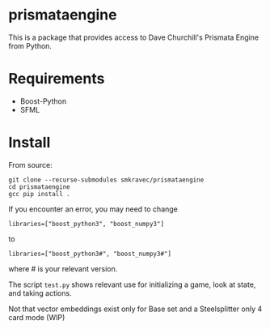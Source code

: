 # prismataengine

This is a package that provides access to Dave Churchill's Prismata Engine from Python.

# Requirements

- Boost-Python
- SFML

# Install

From source:
```
git clone --recurse-submodules smkravec/prismataengine
cd prismataengine
gcc pip install .
```
If you encounter an error, you may need to change 
```
libraries=["boost_python3", "boost_numpy3"]
```
to 
```
libraries=["boost_python3#", "boost_numpy3#"]
```
where # is your relevant version.

The script ```test.py``` shows relevant use for initializing a game, look at state, and taking actions.

Not that vector embeddings exist only for Base set and a Steelsplitter only 4 card mode (WIP)
